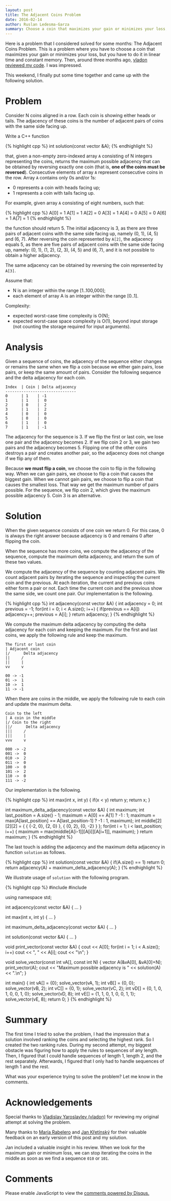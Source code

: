 ```yaml
---
layout: post
title: The Adjacent Coins Problem
date: 2016-02-14
author: Ruslan Ledesma-Garza
summary: Choose a coin that maximizes your gain or minimizes your loss, but you have to do it in linear time and constant memory.
---
```


Here is a problem that I considered solved for some months: The Adjacent
Coins Problem.  This is a problem where you have to choose a coin that
maximizes your gain or minimizes your loss, but you have to do it in
linear time and constant memory.
Then, around three months ago, [vladon reviewed my
code](https://github.com/mrrusof/algorithms/issues/1).  I was
impressed.

This weekend, I finally put some time together and came up with the
following solution.


# Problem

Consider N coins aligned in a row. Each coin is showing either heads
or tails. The adjacency of these coins is the number of adjacent pairs
of coins with the same side facing up.

Write a C++ function

{% highlight cpp %}
int solution(const vector<int> &A);
{% endhighlight %}

that, given a non-empty zero-indexed array `A` consisting of N integers
representing the coins, returns the maximum possible adjacency that
can be obtained by reversing exactly one coin (that is, **one of the
coins must be reversed**). Consecutive elements of array `A` represent
consecutive coins in the row. Array `A` contains only 0s and/or 1s:

- 0 represents a coin with heads facing up;
- 1 represents a coin with tails facing up.

For example, given array `A` consisting of eight numbers, such that:

{% highlight cpp %}
A[0] = 1
A[1] = 1
A[2] = 0
A[3] = 1
A[4] = 0
A[5] = 0
A[6] = 1
A[7] = 1
{% endhighlight %}

the function should return 5. The initial adjacency is 3, as there are
three pairs of adjacent coins with the same side facing up, namely (0,
1), (4, 5) and (6, 7). After reversing the coin represented by `A[2]`,
the adjacency equals 5, as there are five pairs of adjacent coins with
the same side facing up, namely: (0, 1), (1, 2), (2, 3), (4, 5) and
(6, 7), and it is not possible to obtain a higher adjacency.

The same adjacency can be obtained by reversing the coin represented
by `A[3]`.

Assume that:

- N is an integer within the range [1..100,000];
- each element of array A is an integer within the range [0..1].

Complexity:

- expected worst-case time complexity is O(N);
- expected worst-case space complexity is O(1), beyond input storage
  (not counting the storage required for input arguments). 

# Analysis

Given a sequence of coins, the adjacency of the sequence either
changes or remains the same when we flip a coin because we either gain
pairs, lose pairs, or keep the same amount of pairs.  Consider the
following sequence and the delta adjacency for each coin.

```asciidoc
Index  | Coin | Delta adjacency
-------------------------------
0      | 1    | -1
1      | 1    |  0
2      | 0    |  2
3      | 1    |  2
4      | 0    |  0
5      | 0    |  0
6      | 1    |  0
7      | 1    | -1
```

The adjacency for the sequence is 3.  If we flip the first or last
coin, we lose one pair and the adjacency becomes 2.  If we flip
coin 2 or 3, we gain two pairs and the adjacency becomes 5.
Flipping one of the other coins destroys a pair and creates another
pair, so the adjacency does not change if we flip any of them.

Because **we must flip a coin**, we choose the coin to flip in the
following way.  When we can gain pairs, we choose to flip a coin that
causes the biggest gain.  When we cannot gain pairs, we choose to flip
a coin that causes the smallest loss. That way we get the maximum
number of pairs possible.  For the sequence, we flip coin 2, which
gives the maximum possible adjacency 5.  Coin 3 is an alternative.

# Solution

When the given sequence consists of one coin we return 0.  For this
case, 0 is always the right answer because adjacency is 0 and remains 0
after flipping the coin.

When the sequence has more coins, we compute the adjacency of the
sequence, compute the maximum delta adjacency, and return the sum
of these two values.

We compute the adjacency of the sequence by counting adjacent pairs.
We count adjacent pairs by iterating the sequence and inspecting the
current coin and the previous.  At each iteration, the current and
previous coins either form a pair or not.  Each time the current coin
and the previous show the same side, we count one pair.  Our
implementation is the following.

{% highlight cpp %}
int adjacency(const vector<int> &A) {
  int adjacency = 0;
  int previous = -1;
  for(int i = 0; i < A.size(); i++) {
    if(previous == A[i]) adjacency++;
    previous = A[i];
  }
  return adjacency;
}
{% endhighlight %}

We compute the maximum delta adjacency by computing the delta
adjacency for each coin and keeping the maximum.  For the first and
last coins, we apply the following rule and keep the maximum.

```asciidoc
The first or last coin
| Adjacent coin
|/      Delta adjacency
||     /
||     |
vv     v

00 -> -1
01 ->  1
10 ->  1
11 -> -1
```

When there are coins in the middle, we apply the following rule to
each coin and update the maximum delta.

```asciidoc
Coin to the left
| A coin in the middle
|/ Coin to the right
||/      Delta adjacency
|||     /
|||     |
vvv     v

000 -> -2
001 ->  0
010 ->  2
011 ->  0
100 ->  0
101 ->  2
110 ->  0
111 -> -2
```

Our implementation is the following.

{% highlight cpp %}
int max(int x, int y) {
  if(x < y) return y;
  return x;
}

int maximum_delta_adjacency(const vector<int> &A) {
  int maximum;
  int last_position = A.size() - 1;
  maximum = A[0] == A[1] ? -1 : 1;
  maximum = max(A[last_position] == A[last_position-1] ? -1 : 1, maximum);
  int middle[2][2][2] = { { {-2, 0}, {2, 0} }, { {0, 2}, {0, -2} } };
  for(int i = 1; i < last_position; i++) {
    maximum = max(middle[A[i-1]][A[i]][A[i+1]], maximum);
  }
  return maximum;
}
{% endhighlight %}

The last touch is adding the adjacency and the maximum delta
adjacency in function `solution` as follows.

{% highlight cpp %}
int solution(const vector<int> &A) {
  if(A.size() == 1) return 0;
  return adjacency(A) + maximum_delta_adjacency(A);
}
{% endhighlight %}

We illustrate usage of `solution` with the following program.

{% highlight cpp %}
#include <iostream>
#include <vector>

using namespace std;

int adjacency(const vector<int> &A) {
...
}

int max(int x, int y) {
...
}

int maximum_delta_adjacency(const vector<int> &A) {
...
}

int solution(const vector<int> &A) {
...
}

void print_vector(const vector<int> &A) {
  cout << A[0];
  for(int i = 1; i < A.size(); i++)
    cout << ", " << A[i];
  cout << "\n";
}

void solve_vector(const int vA[], const int N) {
  vector<int> A(&vA[0], &vA[0]+N);
  print_vector(A);
  cout << "Maximum possible adjacency is " << solution(A) << ".\n";
}

int main() {
  int vA[] = {0};
  solve_vector(vA, 1);
  int vB[] = {0, 0};
  solve_vector(vB, 2);
  int vC[] = {0, 1};
  solve_vector(vC, 2);
  int vD[] = {0, 1, 0, 1, 0, 0, 1, 0};
  solve_vector(vD, 8);
  int vE[] = {1, 1, 0, 1, 0, 0, 1, 1};
  solve_vector(vE, 8);
  return 0;
}
{% endhighlight %}


# Summary

The first time I tried to solve the problem, I had the impression that
a solution involved ranking the coins and selecting the highest rank.
So I created the two ranking rules.  During my second attempt, my
biggest obstacle was figuring how to apply the rules to sequences of
any length.  Then, I figured that I could handle sequences of length
1, length 2, and the rest separately.  Afterwards, I figured that I
only had to handle sequences of length 1 and the rest.

What was your experience trying to solve the problem?  Let me know in
the comments.


# Acknowledgements

Special thanks to [Vladislav Yaroslavlev
(vladon)](https://github.com/vladon) for reviewing my original attempt
at solving the problem.

Many thanks to [María
Rabelero](https://mx.linkedin.com/in/mariarabelero/en) and [Jan
Křetínský](https://www7.in.tum.de/~kretinsk/) for their valuable
feedback on an early version of this post and my solution.

Jan included a valuable insight in his review. When we look for
the maximum gain or minimum loss, we can stop iterating the coins in
the middle as soon as we find a sequence `010` or `101`.


# Comments

<div id="disqus_thread"></div>
<script>
    /**
     *  RECOMMENDED CONFIGURATION VARIABLES: EDIT AND UNCOMMENT THE SECTION BELOW TO INSERT DYNAMIC VALUES FROM YOUR PLATFORM OR CMS.
     *  LEARN WHY DEFINING THESE VARIABLES IS IMPORTANT: https://disqus.com/admin/universalcode/#configuration-variables
     */
    var disqus_config = function () {
        this.page.url = 'http://ruslanledesma.com/2016/02/14/adjacent-coins.html';  // Replace PAGE_URL with your page's canonical URL variable
        this.page.identifier = '2016-02-14-adjacent-coins'; // Replace PAGE_IDENTIFIER with your page's unique identifier variable
    };
    (function() {  // DON'T EDIT BELOW THIS LINE
        var d = document, s = d.createElement('script');

        s.src = '//definecode.disqus.com/embed.js';

        s.setAttribute('data-timestamp', +new Date());
        (d.head || d.body).appendChild(s);
    })();
</script>
<noscript>Please enable JavaScript to view the <a href="https://disqus.com/?ref_noscript" rel="nofollow">comments powered by Disqus.</a></noscript>
